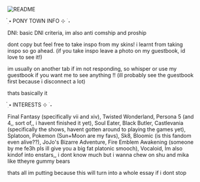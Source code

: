 ![README](https://github.com/sephirothkisser/sephirothkisser/assets/148183080/fcad81a6-3e97-41c1-984a-235fb7d50df4)

๋࣭ ⭑ PONY TOWN INFO ⊹ ࣪ ˖

DNI: basic DNI criteria, im also anti comship and proship

dont copy but feel free to take inspo from my skins! i learnt from taking inspo so go ahead. (if you take inspo leave a photo on my guestbook, id love to see it!)

im usually on another tab if im not responding, so whisper or use my guestbook if you want me to see anything !! (ill probably see the guestbook first because i disconnect a lot)

thats basically it


๋࣭ ⭑ INTERESTS ⊹ ࣪ ˖

Final Fantasy (specifically vii and xiv), Twisted Wonderland, Persona 5 (and 4,, sort of,, i havent finished it yet), Soul Eater, Black Butler, Castlevania (specifically the shows, havent gotten around to playing the games yet), Splatoon, Pokemon (Sun+Moon are my favs), Sk8, Bloomic (is this fandom even alive??), JoJo's Bizarre Adventure, Fire Emblem Awakening (someone by me fe3h pls ill give you a big fat platonic smooch), Vocaloid, Im also kindof into enstars,, i dont know much but i wanna chew on shu and mika like ttheyre gummy bears

thats all im putting because this will turn into a whole essay if i dont stop

